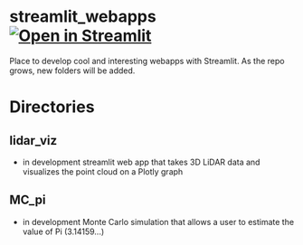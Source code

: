 # streamlit_webapps [![Open in Streamlit](https://static.streamlit.io/badges/streamlit_badge_black_white.svg)](https://share.streamlit.io/mesmith027/streamlit_webapps/main/MC_pi/streamlit_app.py)
Place to develop cool and interesting webapps with Streamlit. As the repo grows, new folders will be added.

# Directories
## lidar_viz
- in development streamlit web app that takes 3D LiDAR data and visualizes the point cloud on a Plotly graph

## MC_pi
- in development Monte Carlo simulation that allows a user to estimate the value of Pi (3.14159...)
